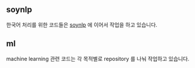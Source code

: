 ## soynlp 

한국어 처리를 위한 코드들은 [soynlp][soynlp] 에 이어서 작업을 하고 있습니다. 

## ml

machine learning 관련 코드는 각 목적별로 repository 를 나눠 작업하고 있습니다. 

[soynlp]: https://github.com/lovit/soynlp/
